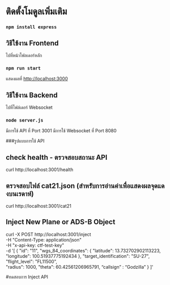 # ติดตั้งโมดูลเพิ่มเติม
### `npm install express`



## วิธีใช้งาน Frontend
ไปที่หน้าโฟลเดอร์หลัก
### `npm run start`
แสดงผลที่ [http://localhost:3000](http://localhost:3000)

## วิธีใช้งาน Backend
ไปที่โฟล์เดอร์ Websocket
### `node server.js`
มีการใช้ API ที่ Port 3001
มีการใช้ Websocket ที่ Port 8080

###รูปแบบการใช้ API
## check health - ตรวจสอบสถานะ API
curl http://localhost:3001/health

## ตรวจสอบไฟล์ cat21.json (สำหรับการอ่านค่าเพื่อแสดงผลจุดแดงบนเรดาห์)
curl http://localhost:3001/cat21

## Inject New Plane or ADS-B Object
curl -X POST http://localhost:3001/inject \
  -H "Content-Type: application/json" \
  -H "x-api-key: ctf-test-key" \
  -d '[
    {
    "id": "11",
    "wgs_84_coordinates": {
      "latitude": 13.732702902113223,
      "longitude": 100.51937775192434
    },
    "target_identification": "SU-27",
    "flight_level": "FL11500",     
    "radius": 1000,
    "theta": 60.42561206965791,
    “callsign” : “Godzilla”
  }
  ]'


#ทดสอบการ Inject API
